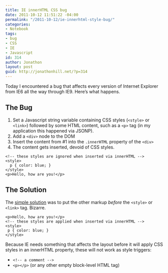 ```yaml
---
title: IE innerHTML CSS bug
date: 2011-10-12 11:51:22 -04:00
permalink: "/2011-10-12/ie-innerhtml-style-bug/"
categories:
- Notebook
tags:
- bug
- CSS
- IE
- Javascript
id: 314
author: Jonathon
layout: post
guid: http://jonathonhill.net/?p=314
---
```


Today I encountered a bug that affects every version of Internet Explorer from IE6 all the way through IE9. Here&#8217;s what happens.

## The Bug

  1. Set a Javascript string variable containing CSS styles (`<style>` or `<link>`) followed by some HTML content, such as a `<p>` tag (in my application this happened via JSONP).
  2. Add a `<div>` node to the DOM
  3. Insert the content from #1 into the `.innerHTML` property of the `<div>`
  4. The content gets inserted, devoid of CSS styles.

    <!-- these styles are ignored when inserted via innerHTML -->
    <style>
      p { color: blue; }
    </style>
    <p>Hello, how are you!</p>

## The Solution

The <a title="IE not including CSS" href="http://www.houseoffusion.com/groups/ajax/thread.cfm/threadid:1304#4254" target="_blank">simple solution</a> was to put the other markup _before_ the `<style>` or `<link>` tag. Bizarre.

    <p>Hello, how are you!</p>
    <!-- these styles are applied when inserted via innerHTML -->
    <style>
     p { color: blue; }
    </style>

Because IE needs something that affects the layout before it will apply CSS styles in an innerHTML property, these will not work as style triggers:

  * `<!-- a comment -->`
  * `<p></p>` (or any other empty block-level HTML tag)